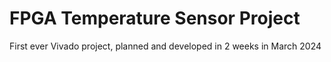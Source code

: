 # FPGA Temperature Sensor Project

First ever Vivado project, planned and developed in 2 weeks in March 2024
